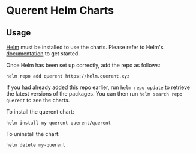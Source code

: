 # Querent Helm Charts

## Usage

[Helm](https://helm.sh) must be installed to use the charts. Please refer to
Helm's [documentation](https://helm.sh/docs) to get started.

Once Helm has been set up correctly, add the repo as follows:

    helm repo add querent https://helm.querent.xyz

If you had already added this repo earlier, run `helm repo update` to retrieve
the latest versions of the packages. You can then run `helm search repo
querent` to see the charts.

To install the querent chart:

    helm install my-querent querent/querent

To uninstall the chart:

    helm delete my-querent
